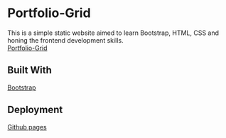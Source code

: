 # Portfolio-Grid
This is a simple static website aimed to learn Bootstrap, HTML, CSS and honing the frontend development skills.\
[Portfolio-Grid](https://ahmedfawzy98.github.io/Bootstrap-portfoliogrid-website/)

## Built With
[Bootstrap](https://getbootstrap.com)

## Deployment
[Github pages](https://pages.github.com/)

